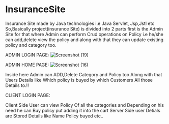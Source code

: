 # InsuranceSite
Insurance Site made by Java technologies i.e Java Servlet, Jsp,Jstl etc
So,Basically project(insurance Site) is divided into 2 parts first is the Admin Site for that where Admin can perform 
Crud operations on Policy i.e he/she can add,delete view the policy and along with that they can update existing policy and category too.

ADMIN LOGIN PAGE:
![Screenshot (19)](https://user-images.githubusercontent.com/61315497/80916423-2f73d880-8d76-11ea-8743-e92f8d3262e3.png)

ADMIN HOME PAGE:
![Screenshot (16)](https://user-images.githubusercontent.com/61315497/80916466-7d88dc00-8d76-11ea-97c0-f5c797900891.png)

Inside here Admin can ADD,Delete Category  and Policy too Along with that Users Details like Which policy is buyed by which Customers All those Details to.!!

CLIENT LOGIN PAGE:


Client Side User can view Policy Of all the categories and Depending on his need he can Buy  policy put adding it into the cart
Server Side user Detials are Stored Details like Name Policy buyed etc..
